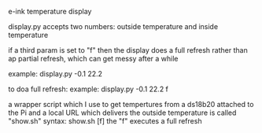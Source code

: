 e-ink temperature display

display.py accepts two numbers: outside temperature and inside temperature

if a third param is set to "f" then the display does a full refresh rather than ap partial refresh, which can get messy after a while

example: display.py -0.1 22.2

to doa full refresh:
example: display.py -0.1 22.2 f

a wrapper script which I use to get tempertures from a ds18b20 attached to the Pi and a local URL which delivers the outside temperature is called "show.sh"
syntax:
show.sh [f]
the "f" executes a full refresh
